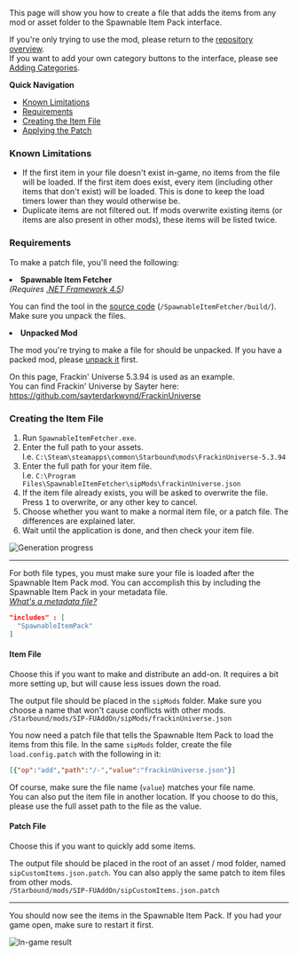 This page will show you how to create a file that adds the items from any mod or asset folder to the Spawnable Item Pack interface.

If you're only trying to use the mod, please return to the [repository overview](https://github.com/Silverfeelin/Starbound-SpawnableItemPack).  
If you want to add your own category buttons to the interface, please see [Adding Categories](https://github.com/Silverfeelin/Starbound-SpawnableItemPack/wiki/Adding-Categories).

**Quick Navigation**

* [Known Limitations](#known-limitations)
* [Requirements](#requirements)
* [Creating the Item File](#creating-the-item-file)
* [Applying the Patch](#applying-the-patch)

### Known Limitations

* If the first item in your file doesn't exist in-game, no items from the file will be loaded. If the first item does exist, every item (including other items that don't exist) will be loaded. This is done to keep the load timers lower than they would otherwise be.
* Duplicate items are not filtered out. If mods overwrite existing items (or items are also present in other mods), these items will be listed twice.

### Requirements

To make a patch file, you'll need the following:

**<li>Spawnable Item Fetcher</li>** *(Requires [.NET Framework 4.5](https://www.microsoft.com/en-us/download/details.aspx?id=30653))*

You can find the tool in the [source code](https://github.com/Silverfeelin/Starbound-SpawnableItemPack/archive/master.zip) (`/SpawnableItemFetcher/build/`). Make sure you unpack the files.

**<li>Unpacked Mod</li>**

The mod you're trying to make a file for should be unpacked. If you have a packed mod, please [unpack it](http://community.playstarbound.com/threads/how-to-successfully-pack-and-unpack-pak-files.66649/) first.

On this page, Frackin' Universe 5.3.94 is used as an example.  
You can find Frackin' Universe by Sayter here: https://github.com/sayterdarkwynd/FrackinUniverse

### Creating the Item File

1. Run `SpawnableItemFetcher.exe`.
1. Enter the full path to your assets.  
I.e. `C:\Steam\steamapps\common\Starbound\mods\FrackinUniverse-5.3.94`
3. Enter the full path for your item file.  
I.e. `C:\Program Files\SpawnableItemFetcher\sipMods\frackinUniverse.json`
4. If the item file already exists, you will be asked to overwrite the file. Press <kbd>1</kbd> to overwrite, or any other key to cancel.
5. Choose whether you want to make a normal item file, or a patch file. The differences are explained later.
6. Wait until the application is done, and then check your item file.

![Generation progress](https://raw.githubusercontent.com/Silverfeelin/Starbound-SpawnableItemPack/master/wiki/fetcher-console.png)

---

For both file types, you must make sure your file is loaded after the Spawnable Item Pack mod. You can accomplish this by including the Spawnable Item Pack in your metadata file.  
[*What's a metadata file?*](http://starbounder.org/Modding:Basics)

```json
"includes" : [
  "SpawnableItemPack"
]
```


#### Item File

Choose this if you want to make and distribute an add-on. It requires a bit more setting up, but will cause less issues down the road.

The output file should be placed in the `sipMods` folder. Make sure you choose a name that won't cause conflicts with other mods.  
`/Starbound/mods/SIP-FUAddOn/sipMods/frackinUniverse.json`

You now need a patch file that tells the Spawnable Item Pack to load the items from this file. In the same `sipMods` folder, create the file `load.config.patch` with the following in it:

```json
[{"op":"add","path":"/-","value":"frackinUniverse.json"}]
```

Of course, make sure the file name (`value`) matches your file name.  
You can also put the item file in another location. If you choose to do this, please use the full asset path to the file as the value.

#### Patch File

Choose this if you want to quickly add some items.

The output file should be placed in the root of an asset / mod folder, named `sipCustomItems.json.patch`. You can also apply the same patch to item files from other mods.  
`/Starbound/mods/SIP-FUAddOn/sipCustomItems.json.patch`

---

You should now see the items in the Spawnable Item Pack. If you had your game open, make sure to restart it first.

![In-game result](https://raw.githubusercontent.com/Silverfeelin/Starbound-SpawnableItemPack/master/wiki/fetcher-furesult.png)
